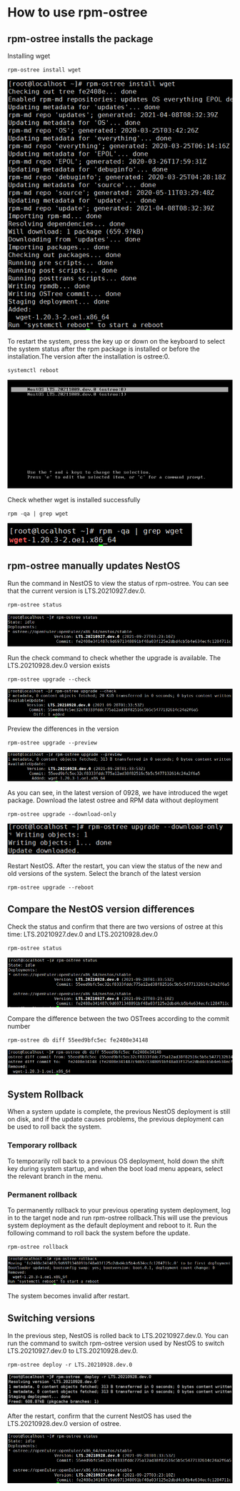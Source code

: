 # How to use rpm-ostree

## rpm-ostree installs the package

Installing wget

```
rpm-ostree install wget
```

![image-20211014201905155](/docs/zh/graph/rpm-ostree使用/image-20211014201905155.png)

To restart the system, press the key up or down on the keyboard to select the system status after the rpm package is installed or before the installation.The version after the installation is ostree:0.

```
systemctl reboot
```

![image-20211014201914711](/docs/zh/graph/rpm-ostree使用/image-20211014201914711.png)

Check whether wget is installed successfully

```
rpm -qa | grep wget
```

![image-20211014201922069](/docs/zh/graph/rpm-ostree使用/image-20211014201922069.png)

## rpm-ostree manually updates NestOS

Run the command in NestOS to view the status of rpm-ostree. You can see that the current version is LTS.20210927.dev.0.

```
rpm-ostree status
```

![image-20211014201929746](/docs/zh/graph/rpm-ostree使用/image-20211014201929746.png)

Run the check command to check whether the upgrade is available. The LTS.20210928.dev.0 version exists

```
rpm-ostree upgrade --check
```

![image-20211014201940141](/docs/zh/graph/rpm-ostree使用/image-20211014201940141.png)

Preview the differences in the version

```
rpm-ostree upgrade --preview
```

![image-20211014201948988](/docs/zh/graph/rpm-ostree使用/image-20211014201948988.png)

As you can see, in the latest version of 0928, we have introduced the wget package.
Download the latest ostree and RPM data without deployment

```
rpm-ostree upgrade --download-only
```

![image-20211014201956536](/docs/zh/graph/rpm-ostree使用/image-20211014201956536.png)

Restart NestOS. After the restart, you can view the status of the new and old versions of the system. Select the branch of the latest version

```
rpm-ostree upgrade --reboot
```

## Compare the NestOS version differences

Check the status and confirm that there are two versions of ostree at this time: LTS.20210927.dev.0 and LTS.20210928.dev.0

```
rpm-ostree status
```

![image-20211014202004110](/docs/zh/graph/rpm-ostree使用/image-20211014202004110.png)

Compare the difference between the two OSTrees according to the commit number

```
rpm-ostree db diff 55eed9bfc5ec fe2408e34148
```

![image-20211014202014370](/docs/zh/graph/rpm-ostree使用/image-20211014202014370.png)

## System Rollback

When a system update is complete, the previous NestOS deployment is still on disk, and if the update causes problems, the previous deployment can be used to roll back the system.

### Temporary rollback

To temporarily roll back to a previous OS deployment, hold down the shift key during system startup, and when the boot load menu appears, select the relevant branch in the menu.

### Permanent rollback

To permanently rollback to your previous operating system deployment, log in to the target node and run rpm-ostree rollback.This will use the previous system deployment as the default deployment and reboot to it.
Run the following command to roll back the system before the update.

```
rpm-ostree rollback
```

![image-20211014202023177](/docs/zh/graph/rpm-ostree使用/image-20211014202023177.png)

The system becomes invalid after restart.

## Switching versions

In the previous step, NestOS is rolled back to LTS.20210927.dev.0. You can run the command to switch rpm-ostree version used by NestOS to switch LTS.20210927.dev.0 to LTS.20210928.dev.0.

```
rpm-ostree deploy -r LTS.20210928.dev.0
```

![image-20211014202030442](/docs/zh/graph/rpm-ostree使用/image-20211014202030442.png)

After the restart, confirm that the current NestOS has used the LTS.20210928.dev.0 version of ostree.

![image-20211014202037703](/docs/zh/graph/rpm-ostree使用/image-20211014202037703.png)

